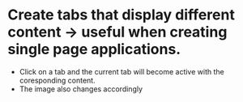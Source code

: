 # Create tabs that display different content -> useful when creating single page applications.
 - Click on a tab and the current tab will become active with the coresponding content.
 - The image also changes accordingly